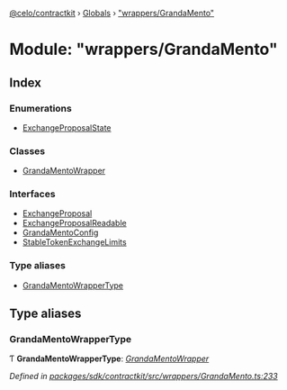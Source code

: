 [@celo/contractkit](../README.md) › [Globals](../globals.md) › ["wrappers/GrandaMento"](_wrappers_grandamento_.md)

# Module: "wrappers/GrandaMento"

## Index

### Enumerations

* [ExchangeProposalState](../enums/_wrappers_grandamento_.exchangeproposalstate.md)

### Classes

* [GrandaMentoWrapper](../classes/_wrappers_grandamento_.grandamentowrapper.md)

### Interfaces

* [ExchangeProposal](../interfaces/_wrappers_grandamento_.exchangeproposal.md)
* [ExchangeProposalReadable](../interfaces/_wrappers_grandamento_.exchangeproposalreadable.md)
* [GrandaMentoConfig](../interfaces/_wrappers_grandamento_.grandamentoconfig.md)
* [StableTokenExchangeLimits](../interfaces/_wrappers_grandamento_.stabletokenexchangelimits.md)

### Type aliases

* [GrandaMentoWrapperType](_wrappers_grandamento_.md#grandamentowrappertype)

## Type aliases

###  GrandaMentoWrapperType

Ƭ **GrandaMentoWrapperType**: *[GrandaMentoWrapper](../classes/_wrappers_grandamento_.grandamentowrapper.md)*

*Defined in [packages/sdk/contractkit/src/wrappers/GrandaMento.ts:233](https://github.com/celo-org/celo-monorepo/blob/master/packages/sdk/contractkit/src/wrappers/GrandaMento.ts#L233)*
